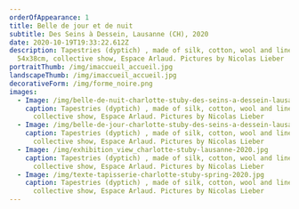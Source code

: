 ```yaml
---
orderOfAppearance: 1
title: Belle de jour et de nuit
subtitle: Des Seins à Dessein, Lausanne (CH), 2020
date: 2020-10-19T19:33:22.612Z
description: Tapestries (dyptich) , made of silk, cotton, wool and linen
  54x38cm, collective show, Espace Arlaud. Pictures by Nicolas Lieber
portraitThumb: /img/imaccueil_accueil.jpg
landscapeThumb: /img/imaccueil_accueil.jpg
decorativeForm: /img/forme_noire.png
images:
  - Image: /img/belle-de-nuit-charlotte-stuby-des-seins-a-dessein-lausanne-2020_copie.jpg
    caption: Tapestries (dyptich) , made of silk, cotton, wool and linen 54x38cm,
      collective show, Espace Arlaud. Pictures by Nicolas Lieber
  - Image: /img/belle-de-jour-charlotte-stuby-des-seins-a-dessein-lausanne-2020.jpg
    caption: Tapestries (dyptich) , made of silk, cotton, wool and linen 54x38cm,
      collective show, Espace Arlaud. Pictures by Nicolas Lieber
  - Image: /img/exhibition_view_charlotte-stuby-lausanne-2020.jpg
    caption: Tapestries (dyptich) , made of silk, cotton, wool and linen 54x38cm,
      collective show, Espace Arlaud. Pictures by Nicolas Lieber
  - Image: /img/texte-tapisserie-charlotte-stuby-spring-2020.jpg
    caption: Tapestries (dyptich) , made of silk, cotton, wool and linen 54x38cm,
      collective show, Espace Arlaud. Pictures by Nicolas Lieber
---
```

